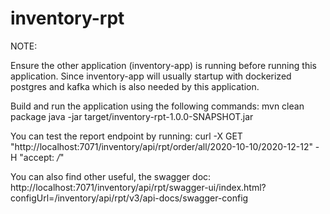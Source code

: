# inventory-rpt

NOTE:

Ensure the other application (inventory-app) is running before running this application. 
Since inventory-app will usually startup with dockerized postgres and kafka which is also 
needed by this application.


Build and run the application using the following commands:
mvn clean package
java -jar target/inventory-rpt-1.0.0-SNAPSHOT.jar

You can test the report endpoint by running:
curl -X GET "http://localhost:7071/inventory/api/rpt/order/all/2020-10-10/2020-12-12" -H "accept: */*"

You can also find other useful, the swagger doc:
http://localhost:7071/inventory/api/rpt/swagger-ui/index.html?configUrl=/inventory/api/rpt/v3/api-docs/swagger-config